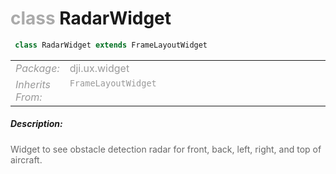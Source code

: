 <div class="article"><h1 ><font color="#AAA">class </font>RadarWidget</h1></div>

~~~java
 class RadarWidget extends FrameLayoutWidget 
~~~

<html><table class="table-supportedby"><tr valign="top"><td width=15%><font color="#999"><i>Package:</i></td><td width=85%><font color="#999">dji.ux.widget</td></tr><tr valign="top"><td width=15%><font color="#999"><i>Inherits From:</i></td><td width=85%><font color="#999"><code>FrameLayoutWidget</code></td></tr></table></html>



##### Description:



<font color="#666">Widget to see obstacle detection radar for front, back, left, right,  and top of aircraft.


